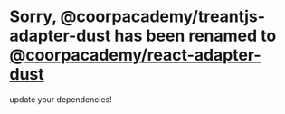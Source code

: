 # Sorry, @coorpacademy/treantjs-adapter-dust has been renamed to [@coorpacademy/react-adapter-dust](https://www.npmjs.com/package/@coorpacademy/react-adapter-dust)

update your dependencies!
